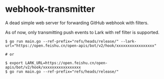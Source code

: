# webhook-transmitter

A dead simple web server for forwarding GitHub webhook with filters.

As of now, only transmitting push events to Lark with ref filter is supported.

```
$ go run main.go --ref-prefix="refs/heads/release/" --lark-url="https://open.feishu.cn/open-apis/bot/v2/hook/xxxxxxxxxxxxxxxxx"

# or

$ export LARK_URL=https://open.feishu.cn/open-apis/bot/v2/hook/xxxxxxxxxxxxxxxxx
$ go run main.go --ref-prefix="refs/heads/release/" 
```
